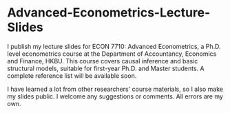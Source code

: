 # Advanced-Econometrics-Lecture-Slides

I publish my lecture slides for ECON 7710: Advanced Econometrics, a Ph.D. level econometrics course at the Department of Accountancy, Economics and Finance, HKBU. This course covers causal inference and basic structural models, suitable for first-year Ph.D. and Master students. A complete reference list will be available soon.

I have learned a lot from other researchers' course materials, so I also make my slides public. I welcome any suggestions or comments. All errors are my own.
